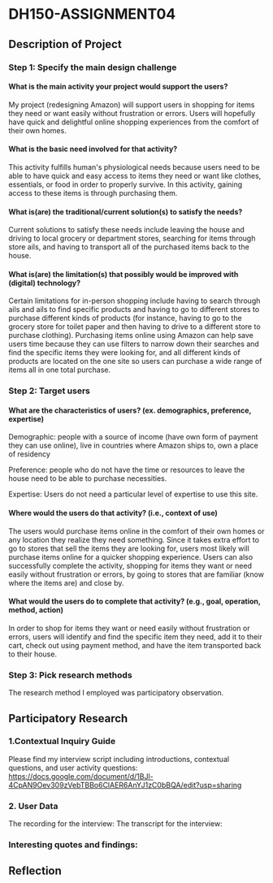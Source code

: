 # DH150-ASSIGNMENT04

## Description of Project
### Step 1: Specify the main design challenge 

#### What is the main activity your project would support the users?
   My project (redesigning Amazon) will support users in shopping for items they need or want easily without frustration or errors. Users will hopefully have quick and delightful online shopping experiences from the comfort of their own homes.

#### What is the basic need involved for that activity? 
   This activity fulfills human's physiological needs because users need to be able to have quick and easy access to items they need or want like clothes, essentials, or food in order to properly survive. In this activity, gaining access to these items is through purchasing them.

#### What is(are) the traditional/current solution(s) to satisfy the needs?
   Current solutions to satisfy these needs include leaving the house and driving to local grocery or department stores, searching for items through store ails, and having to transport all of the purchased items back to the house. 

#### What is(are) the limitation(s) that possibly would be improved with (digital) technology?
   Certain limitations for in-person shopping include having to search through ails and ails to find specific products and having to go to different stores to purchase different kinds of products (for instance, having to go to the grocery store for toilet paper and then having to drive to a different store to purchase clothing). Purchasing items online using Amazon can help save users time because they can use filters to narrow down their searches and find the specific items they were looking for, and all different kinds of products are located on the one site so users can purchase a wide range of items all in one total purchase.


### Step 2: Target users 

#### What are the characteristics of users? (ex. demographics, preference, expertise) 
   Demographic: people with a source of income (have own form of payment they can use online), live in countries where Amazon ships to, own a place of residency
   
   Preference: people who do not have the time or resources to leave the house need to be able to purchase necessities. 
   
   Expertise: Users do not need a particular level of expertise to use this site.

#### Where would the users do that activity? (i.e., context of use)
   The users would purchase items online in the comfort of their own homes or any location they realize they need something. Since it takes extra effort to go to stores that sell the items they are looking for, users most likely will purchase items online for a quicker shopping experience. Users can also successfully complete the activity, shopping for items they want or need easily without frustration or errors, by going to stores that are familiar (know where the items are) and close by.

#### What would the users do to complete that activity? (e.g., goal, operation, method, action)
   In order to shop for items they want or need easily without frustration or errors, users will identify and find the specific item they need, add it to their cart, check out using payment method, and have the item transported back to their house.


### Step 3: Pick research methods 

   The research method I employed was participatory observation. 
   
 
## Participatory Research
### 1.Contextual Inquiry Guide
Please find my interview script including introductions, contextual questions, and user activity questions: 
https://docs.google.com/document/d/1BJl-4CpAN9Oev309zVebTBBo6ClAER6AnYJ1zC0bBQA/edit?usp=sharing

### 2. User Data
The recording for the interview:
The transcript for the interview:

### Interesting quotes and findings:


## Reflection



